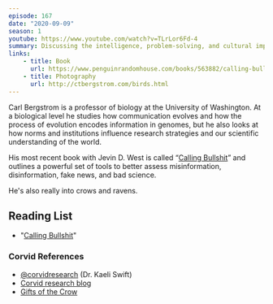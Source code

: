 ```yaml
---
episode: 167
date: "2020-09-09"
season: 1
youtube: https://www.youtube.com/watch?v=TLrLor6Fd-4
summary: Discussing the intelligence, problem-solving, and cultural impact of crows
links:
    - title: Book
      url: https://www.penguinrandomhouse.com/books/563882/calling-bullshit-by-carl-t-bergstrom-and-jevin-d-west/
    - title: Photography
      url: http://ctbergstrom.com/birds.html
---
```

Carl Bergstrom is a professor of biology at the University of Washington. At a biological level he studies how communication evolves and how the process of evolution encodes information in genomes, but he also looks at how norms and institutions influence research strategies and our scientific understanding of the world.

His most recent book with Jevin D. West is called “[Calling Bullshit][cb]” and outlines a powerful set of tools to better assess misinformation, disinformation, fake news, and bad science.

He's also really into crows and ravens.

[cb]: https://www.penguinrandomhouse.com/books/563882/calling-bullshit-by-carl-t-bergstrom-and-jevin-d-west/

## Reading List

- "[Calling Bullshit][cb]"

### Corvid References

- [@corvidresearch](https://twitter.com/corvidresearch) (Dr. Kaeli Swift)
- [Corvid research blog](https://corvidresearch.blog/)
- [Gifts of the Crow](https://www.simonandschuster.com/books/Gifts-of-the-Crow/John-Marzluff/9781439198742)
